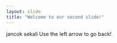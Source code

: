 ```yaml
---
layout: slide
title: "Welcome to our second slide!"
---
```

jancok sekali
Use the left arrow to go back!
